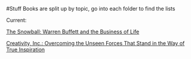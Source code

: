 #Stuff
Books are split up by topic, go into each folder to find the lists

Current:

[The Snowball: Warren Buffett and the Business of Life](https://www.amazon.com/Snowball-Warren-Buffett-Business-Life/dp/0553384619/ref=sr_1_1?ie=UTF8&qid=1492342631&sr=8-1&keywords=the+snowball)

[Creativity, Inc.: Overcoming the Unseen Forces That Stand in the Way of True Inspiration](https://www.amazon.com/Creativity-Inc-Overcoming-Unseen-Inspiration/dp/0812993012/ref=sr_1_1?ie=UTF8&qid=1492343003&sr=8-1&keywords=creativity+inc)


